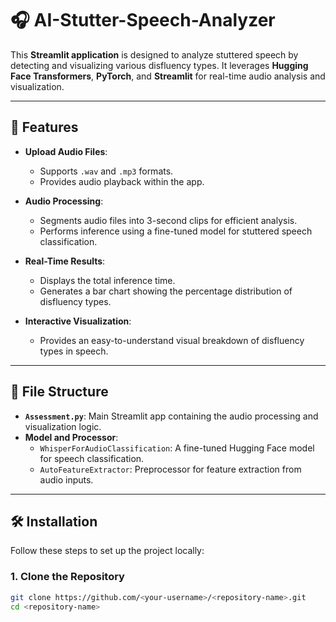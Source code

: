 # 🎧 AI-Stutter-Speech-Analyzer

This **Streamlit application** is designed to analyze stuttered speech by detecting and visualizing various disfluency types. It leverages **Hugging Face Transformers**, **PyTorch**, and **Streamlit** for real-time audio analysis and visualization.

---

## 🚀 Features

- **Upload Audio Files**:
  - Supports `.wav` and `.mp3` formats.
  - Provides audio playback within the app.

- **Audio Processing**:
  - Segments audio files into 3-second clips for efficient analysis.
  - Performs inference using a fine-tuned model for stuttered speech classification.

- **Real-Time Results**:
  - Displays the total inference time.
  - Generates a bar chart showing the percentage distribution of disfluency types.

- **Interactive Visualization**:
  - Provides an easy-to-understand visual breakdown of disfluency types in speech.

---

## 📂 File Structure

- **`Assessment.py`**: Main Streamlit app containing the audio processing and visualization logic.
- **Model and Processor**:
  - `WhisperForAudioClassification`: A fine-tuned Hugging Face model for speech classification.
  - `AutoFeatureExtractor`: Preprocessor for feature extraction from audio inputs.

---

## 🛠️ Installation

Follow these steps to set up the project locally:

### 1. Clone the Repository
```bash
git clone https://github.com/<your-username>/<repository-name>.git
cd <repository-name>
